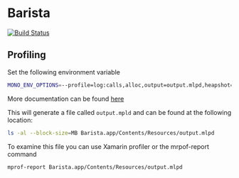 # Barista
[![Build Status][azure-ci-badge]][azure-ci-url]

## Profiling

Set the following environment variable
```sh
MONO_ENV_OPTIONS=--profile=log:calls,alloc,output=output.mlpd,heapshot=1gc
```
More documentation can be found [here](https://www.mono-project.com/docs/debug+profile/profile/profiler/)

This will generate a file called `output.mpld` and can be found at the following location:
```sh
ls -al --block-size=MB Barista.app/Contents/Resources/output.mlpd
```

To examine this file you can use Xamarin profiler or the mrpof-report command
```sh
mprof-report Barista.app/Contents/Resources/output.mlpd
```

[azure-ci-badge]: https://dev.azure.com/vandycknick/Barista/_apis/build/status/nickvdyck.Barista?branchName=master
[azure-ci-url]: https://dev.azure.com/vandycknick/Barista/_build/latest?definitionId=9&branchName=master

